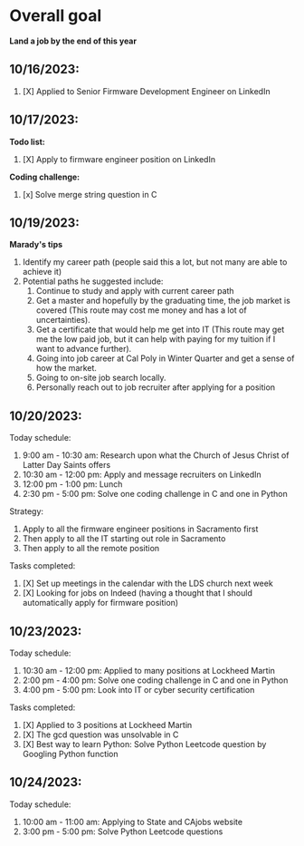 # **Overall goal**
**Land a job by the end of this year**

## 10/16/2023:

1. [X] Applied to Senior Firmware Development Engineer on LinkedIn

## 10/17/2023:
**Todo list:**
1. [X] Apply to firmware engineer position on LinkedIn

**Coding challenge:**
1. [x] Solve merge string question in C

## 10/19/2023:

**Marady's tips**
1.  Identify my career path (people said this a lot, but not many are able to achieve it)
2.  Potential paths he suggested include:
    1.  Continue to study and apply with current career path 
    2.  Get a master and hopefully by the graduating time, the job market is covered 
    (This route may cost me money and has a lot of uncertainties).
    3.  Get a certificate that would help me get into IT (This route may get me the 
    low paid job, but it can help with paying for my tuition if I want to advance further). 
    4.  Going into job career at Cal Poly in Winter Quarter and get a sense of how the market.
    5.  Going to on-site job search locally.
    6.  Personally reach out to job recruiter after applying for a position 

## 10/20/2023:

Today schedule:
1. 9:00 am - 10:30 am: Research upon what the Church of Jesus Christ of Latter Day Saints offers
2. 10:30 am - 12:00 pm: Apply and message recruiters on LinkedIn 
3. 12:00 pm - 1:00 pm: Lunch
4. 2:30 pm - 5:00 pm: Solve one coding challenge in C and one in Python


Strategy:
1. Apply to all the firmware engineer positions in Sacramento first
2. Then apply to all the IT starting out role in Sacramento
3. Then apply to all the remote position 

Tasks completed:
1. [X] Set up meetings in the calendar with the LDS church next week
2. [X] Looking for jobs on Indeed (having a thought that I should
automatically apply for firmware position)

## 10/23/2023:

Today schedule:
1. 10:30 am - 12:00 pm: Applied to many positions at Lockheed Martin
2. 2:00 pm - 4:00 pm: Solve one coding challenge in C and one in Python
3. 4:00 pm - 5:00 pm: Look into IT or cyber security certification 

Tasks completed:
1. [X] Applied to 3 positions at Lockheed Martin
2. [X] The gcd question was unsolvable in C
3. [X] Best way to learn Python: Solve Python Leetcode question by Googling Python function

## 10/24/2023:

Today schedule:
1. 10:00 am - 11:00 am: Applying to State and CAjobs website
2. 3:00 pm - 5:00 pm: Solve Python Leetcode questions 